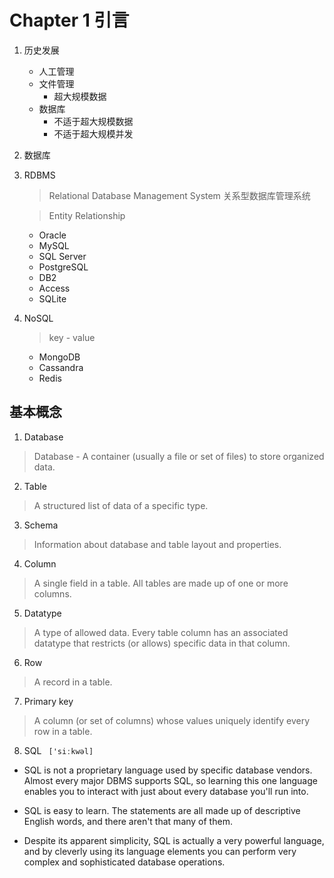 # Chapter 1 引言

1. 历史发展
    - 人工管理
    - 文件管理
        - 超大规模数据
    - 数据库
        - 不适于超大规模数据
        - 不适于超大规模并发
2. 数据库
3. RDBMS

    > Relational Database Management System 关系型数据库管理系统
    
    > Entity Relationship
    
    - Oracle
    - MySQL
    - SQL Server
    - PostgreSQL
    - DB2
    - Access
    - SQLite
    
4. NoSQL
    
    > key - value
    
    - MongoDB
    - Cassandra
    - Redis

## 基本概念
1. Database

  > Database - A container (usually a file or set of files) to store organized data.

2. Table

  > A structured list of data of a specific type.
 
3. Schema

  > Information about database and table layout and properties.

4. Column

  > A single field in a table. All tables are made up of one or more columns.

5. Datatype

  >  A type of allowed data. Every table column has an associated datatype that restricts (or allows) specific data in that column.

6. Row

  > A record in a table.

7. Primary key

  >  A column (or set of columns) whose values uniquely identify every row in a table.

8. SQL ` ['siːkwəl]`

  - SQL is not a proprietary language used by specific database vendors. Almost every major DBMS supports SQL, so learning this one language enables you
to interact with just about every database you'll run into.

  - SQL is easy to learn. The statements are all made up of descriptive English words, and there aren't that many of them.
 
  - Despite its apparent simplicity, SQL is actually a very powerful language, and by cleverly using its language elements you can perform very complex and
sophisticated database operations.
  